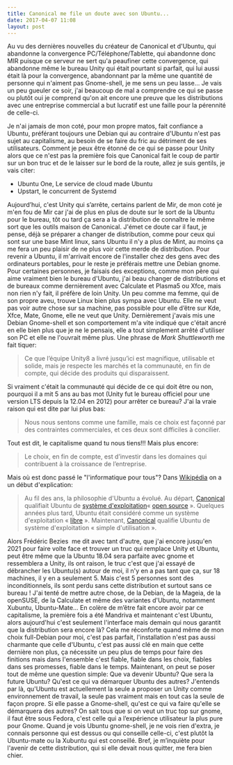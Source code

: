 ```yaml
---
title: Canonical me file un doute avec son Ubuntu...
date: 2017-04-07 11:08
layout: post
---
```


Au vu des dernières nouvelles du créateur de Canonical et d'Ubuntu, qui
abandonne la convergence PC/Téléphone/Tablette, qui abandonne donc MIR
puisque ce serveur ne sert qu'a peaufiner cette convergence, qui
abandonne même le bureau Unity qui était pourtant si parfait, qui lui
aussi était là pour la convergence, abandonnant par la même une quantité
de personne qui n'aiment pas Gnome-shell, je me sens un peu lasse... Je
vais un peu gueuler ce soir, j'ai beaucoup de mal a comprendre ce qui se
passe ou plutôt oui je comprend qu'on ait encore une preuve que les
distributions avec une entreprise commercial a but lucratif est une
faille pour la pérennité de celle-ci.  
<!--more-->  
Je n'ai jamais de mon coté, pour mon propre matos, fait confiance a
Ubuntu, préférant toujours une Debian qui au contraire d'Ubuntu n'est
pas sujet au capitalisme, au besoin de se faire du fric au détriment de
ses utilisateurs. Comment je peux être étonné de ce qui se passe pour
Unity alors que ce n'est pas la première fois que Canonical fait le coup
de partir sur un bon truc et de le laisser sur le bord de la route,
allez je suis gentils, je vais citer:

-   Ubuntu One, Le service de cloud made Ubuntu
-   Upstart, le concurrent de Systemd

Aujourd’hui, c'est Unity qui s’arrête, certains parlent de Mir, de mon
coté je m'en fou de Mir car j'ai de plus en plus de doute sur le sort de
la Ubuntu pour le bureau, tôt ou tard ça sera a la distribution de
connaître le même sort que les outils maison de Canonical. J'émet ce
doute car il faut, je pense, déjà se préparer a changer de distribution,
comme pour ceux qui sont sur une base Mint linux, sans Ubuntu il n'y a
plus de Mint, au moins ça me fera un peu plaisir de ne plus voir cette
merde de distribution. Pour revenir a Ubuntu, il m'arrivait encore de
l'installer chez des gens avec des ordinateurs portables, pour le reste
je préférais mettre une Debian gnome. Pour certaines personnes, je
faisais des exceptions, comme mon père qui aime vraiment bien le bureau
d'Ubuntu, j'ai beau changer de distributions et de bureaux comme
dernièrement avec Calculate et Plasma5 ou Xfce, mais non rien n'y fait,
il préfère de loin Unity. Un peu comme ma femme, qui de son propre aveu,
trouve Linux bien plus sympa avec Ubuntu. Elle ne veut pas voir autre
chose sur sa machine, pas possible pour elle d’être sur Kde, Xfce, Mate,
Gnome, elle ne veut que Unity. Dernièrement j'avais mis une Debian
Gnome-shell et son comportement m'a vite indiqué que c'était ancré en
elle bien plus que je ne le pensais, elle a tout simplement arrêté
d'utiliser son PC et elle ne l'ouvrait même plus. Une phrase de <span
class="notranslate">*Mark Shuttleworth*</span> me fait tiquer:  

> <span class="notranslate"> Ce que l’équipe Unity8 a livré jusqu’ici
> est magnifique, utilisable et solide, mais je respecte les marchés et
> la communauté, en fin de compte, qui décide des produits qui
> disparaissent.</span>
> </p>

Si vraiment c'était la communauté qui décide de ce qui doit être ou non,
pourquoi il a mit 5 ans au bas mot (Unity fut le bureau officiel pour
une version LTS depuis la 12.04 en 2012) pour arrêter ce bureau? J'ai la
vraie raison qui est dite par lui plus bas:  

> <span class="notranslate"> Nous nous sentons comme une famille, mais
> ce choix est façonné par des contraintes commerciales, et ces deux
> sont difficiles à concilier.</span>
> </p>

Tout est dit, le capitalisme quand tu nous tiens!!! Mais plus encore:  

> <span class="notranslate">Le choix, en fin de compte, est d’investir
> dans les domaines qui contribuent à la croissance de
> l’entreprise.</span>
> </p>

Mais où est donc passé le "l'informatique pour tous"? Dans
[Wikipédia](https://fr.wikipedia.org/wiki/Ubuntu) on a un début
d'explication:  

> Au fil des ans, la philosophie d'Ubuntu a évolué. Au départ,
> [Canonical](https://fr.wikipedia.org/wiki/Canonical "Canonical")
> qualifiait Ubuntu de [système
> d'exploitation](https://fr.wikipedia.org/wiki/Syst%C3%A8me_d%27exploitation "Système d'exploitation")<span
> class="citation">« [open
> source](https://fr.wikipedia.org/wiki/Open_source "Open source") »</span>.
> Quelques années plus tard, Ubuntu était considéré comme un système
> d'exploitation <span
> class="citation">« [libre](https://fr.wikipedia.org/wiki/Logiciel_libre "Logiciel libre") »</span>.
> Maintenant,
> [Canonical](https://fr.wikipedia.org/wiki/Canonical "Canonical")
> qualifie Ubuntu de système d'exploitation <span
> class="citation">« simple d'utilisation »</span>.
> </p>

Alors Frédéric Bezies  me dit avec tant d'autre, que j'ai encore
jusqu'en 2021 pour faire volte face et trouver un truc qui remplace
Unity et Ubuntu, peut être même que la Ubuntu 18.04 sera parfaite avec
gnome et ressemblera a Unity, ils ont raison, le truc c'est que j'ai
essayé de débrancher les Ubuntu(s) autour de moi, il n'y en a pas tant
que ça, sur 18 machines, il y en a seulement 5. Mais c'est 5 personnes
sont des inconditionnels, ils sont perdu sans cette distribution et
surtout sans ce bureau ! J'ai tenté de mettre autre chose, de la Debian,
de la Mageia, de la openSUSE, de la Calculate et même des variantes
d'Ubuntu, notamment Xubuntu, Ubuntu-Mate... En colère de m’être fait
encore avoir par ce capitalisme, la première fois a été Mandriva et
maintenant c'est Ubuntu, alors aujourd'hui c'est seulement l'interface
mais demain qui nous garantit que la distribution sera encore là? Cela
me réconforte quand même de mon choix full-Debian pour moi, c'est pas
parfait, l'installation n'est pas aussi charmante que celle d'Ubuntu,
c'est pas aussi clé en main que cette dernière non plus, ça nécessite un
peu plus de temps pour faire des finitions mais dans l'ensemble c'est
fiable, fiable dans les choix, fiables dans ses promesses, fiable dans
le temps. Maintenant, on peut se poser tout de même une question simple:
Que va devenir Ubuntu? Que sera la future Ubuntu? Qu'est ce qui va
démarquer Ubuntu des autres? J'entends par là, qu'Ubuntu est
actuellement la seule a proposer un Unity comme environnement de
travail, la seule pas vraiment mais en tout cas la seule de façon
propre. Si elle passe a Gnome-shell, qu'est ce qui va faire qu'elle se
démarquera des autres? On sait tous que si on veut un truc top sur
gnome, il faut être sous Fedora, c'est celle qui a l’expérience
utilisateur la plus pure pour Gnome. Quand je vois Ubuntu gnome-shell,
je ne vois rien d'extra, je connais personne qui est dessus ou qui
conseille celle-ci, c'est plutôt la Ubuntu-mate ou la Xubuntu qui est
conseillé. Bref, je m’inquiète pour l'avenir de cette distribution, qui
si elle devait nous quitter, me fera bien chier.
